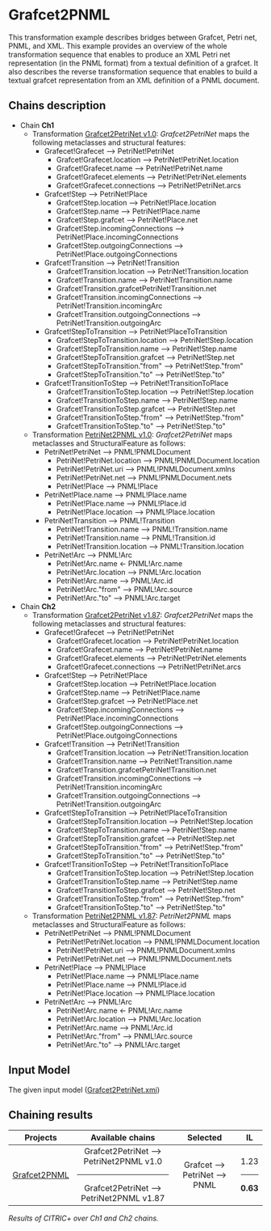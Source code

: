 # Grafcet2PNML
This transformation example describes bridges between Grafcet, Petri net, PNML, and XML. This example provides an overview of the whole transformation sequence that enables to produce an XML Petri net representation (in the PNML format) from a textual definition of a grafcet. It also describes the reverse transformation sequence that enables to build a textual grafcet representation from an XML definition of a PNML document.

## Chains description
 - Chain **Ch1**
   - Transformation [Grafcet2PetriNet v1.0](../tool/case_study/Grafcet2PetriNet2PNML/v1.0/Grafcet2PetriNet.atl): _Grafcet2PetriNet_ maps the following metaclasses and structural features:
     - Grafecet!Grafecet --> PetriNet!PetriNet
       - Grafcet!Grafecet.location --> PetriNet!PetriNet.location
       - Grafcet!Grafecet.name --> PetriNet!PetriNet.name
       - Grafcet!Grafecet.elements --> PetriNet!PetriNet.elements
       - Grafcet!Grafecet.connections --> PetriNet!PetriNet.arcs
     - Grafcet!Step --> PetriNet!Place
       - Grafcet!Step.location --> PetriNet!Place.location
       - Grafcet!Step.name --> PetriNet!Place.name
       - Grafcet!Step.grafcet --> PetriNet!Place.net
       - Grafcet!Step.incomingConnections --> PetriNet!Place.incomingConnections
       - Grafcet!Step.outgoingConnections --> PetriNet!Place.outgoingConnections
     - Grafcet!Transition --> PetriNet!Transition
       - Grafcet!Transition.location --> PetriNet!Transition.location
       - Grafcet!Transition.name --> PetriNet!Transition.name
       - Grafcet!Transition.grafcetPetriNet!Transition.net
       - Grafcet!Transition.incomingConnections --> PetriNet!Transition.incomingArc
       - Grafcet!Transition.outgoingConnections --> PetriNet!Transition.outgoingArc
     - Grafcet!StepToTransition --> PetriNet!PlaceToTransition
       - Grafcet!StepToTransition.location --> PetriNet!Step.location
       - Grafcet!StepToTransition.name --> PetriNet!Step.name
       - Grafcet!StepToTransition.grafcet --> PetriNet!Step.net
       - Grafcet!StepToTransition."from" --> PetriNet!Step."from" 
       - Grafcet!StepToTransition."to" --> PetriNet!Step."to"
     - Grafcet!TransitionToStep --> PetriNet!TransitionToPlace
       - Grafcet!TransitionToStep.location --> PetriNet!Step.location
       - Grafcet!TransitionToStep.name --> PetriNet!Step.name
       - Grafcet!TransitionToStep.grafcet --> PetriNet!Step.net
       - Grafcet!TransitionToStep."from" --> PetriNet!Step."from" 
       - Grafcet!TransitionToStep."to" --> PetriNet!Step."to"
   - Transformation [PetriNet2PNML v1.0](../tool/case_study/Grafcet2PetriNet2PNML/v1.0/PetriNet2PNML.atl): _Grafcet2PetriNet_ maps metaclasses and StructuralFeature as follows:
     - PetriNet!PetriNet --> PNML!PNMLDocument
       - PetriNet!PetriNet.location --> PNML!PNMLDocument.location
       - PetriNet!PetriNet.uri --> PNML!PNMLDocument.xmlns
       - PetriNet!PetriNet.net --> PNML!PNMLDocument.nets
       - PetriNet!Place --> PNML!Place
     - PetriNet!Place.name --> PNML!Place.name
       - PetriNet!Place.name --> PNML!Place.id
       - PetriNet!Place.location --> PNML!Place.location
     - PetriNet!Transition --> PNML!Transition
       - PetriNet!Transition.name --> PNML!Transition.name
       - PetriNet!Transition.name --> PNML!Transition.id
       - PetriNet!Transition.location --> PNML!Transition.location
     - PetriNet!Arc --> PNML!Arc
       - PetriNet!Arc.name <- PNML!Arc.name
       - PetriNet!Arc.location --> PNML!Arc.location
       - PetriNet!Arc.name --> PNML!Arc.id
       - PetriNet!Arc."from" --> PNML!Arc.source
       - PetriNet!Arc."to" --> PNML!Arc.target
  - Chain **Ch2**
    - Transformation [Grafcet2PetriNet v1.87](../tool/case_study/Grafcet2PetriNet2PNML/v1.87/Grafcet2PetriNet.atl): _Grafcet2PetriNet_ maps the following metaclasses and structural features:
      - Grafecet!Grafecet --> PetriNet!PetriNet
        - Grafcet!Grafecet.location --> PetriNet!PetriNet.location
        - Grafcet!Grafecet.name --> PetriNet!PetriNet.name
        - Grafcet!Grafecet.elements --> PetriNet!PetriNet.elements
        - Grafcet!Grafecet.connections --> PetriNet!PetriNet.arcs
      - Grafcet!Step --> PetriNet!Place
        - Grafcet!Step.location --> PetriNet!Place.location
        - Grafcet!Step.name --> PetriNet!Place.name
        - Grafcet!Step.grafcet --> PetriNet!Place.net
        - Grafcet!Step.incomingConnections --> PetriNet!Place.incomingConnections
        - Grafcet!Step.outgoingConnections --> PetriNet!Place.outgoingConnections
      - Grafcet!Transition --> PetriNet!Transition
        - Grafcet!Transition.location --> PetriNet!Transition.location
        - Grafcet!Transition.name --> PetriNet!Transition.name
        - Grafcet!Transition.grafcetPetriNet!Transition.net
        - Grafcet!Transition.incomingConnections --> PetriNet!Transition.incomingArc
        - Grafcet!Transition.outgoingConnections --> PetriNet!Transition.outgoingArc
      - Grafcet!StepToTransition --> PetriNet!PlaceToTransition
        - Grafcet!StepToTransition.location --> PetriNet!Step.location
        - Grafcet!StepToTransition.name --> PetriNet!Step.name
        - Grafcet!StepToTransition.grafcet --> PetriNet!Step.net
        - Grafcet!StepToTransition."from" --> PetriNet!Step."from" 
        - Grafcet!StepToTransition."to" --> PetriNet!Step."to"
      - Grafcet!TransitionToStep --> PetriNet!TransitionToPlace
        - Grafcet!TransitionToStep.location --> PetriNet!Step.location
        - Grafcet!TransitionToStep.name --> PetriNet!Step.name
        - Grafcet!TransitionToStep.grafcet --> PetriNet!Step.net
        - Grafcet!TransitionToStep."from" --> PetriNet!Step."from" 
        - Grafcet!TransitionToStep."to" --> PetriNet!Step."to"
     - Transformation [PetriNet2PNML v1.87](../tool/case_study/Grafcet2PetriNet2PNML/v1.87/PetriNet2PNML.atl): _PetriNet2PNML_ maps metaclasses and StructuralFeature as follows:
       - PetriNet!PetriNet --> PNML!PNMLDocument
         - PetriNet!PetriNet.location --> PNML!PNMLDocument.location
         - PetriNet!PetriNet.uri --> PNML!PNMLDocument.xmlns
         - PetriNet!PetriNet.net --> PNML!PNMLDocument.nets
       - PetriNet!Place --> PNML!Place
         - PetriNet!Place.name --> PNML!Place.name
         - PetriNet!Place.name --> PNML!Place.id
         - PetriNet!Place.location --> PNML!Place.location
       - PetriNet!Arc --> PNML!Arc
         - PetriNet!Arc.name <- PNML!Arc.name
         - PetriNet!Arc.location --> PNML!Arc.location
         - PetriNet!Arc.name --> PNML!Arc.id
         - PetriNet!Arc."from" --> PNML!Arc.source
         - PetriNet!Arc."to" --> PNML!Arc.target

## Input Model

The given input model ([Grafcet2PetriNet.xmi](../tool/case_study/Grafcet2PetriNet2PNML/Grafcet2PetriNet.xmi)) 

## Chaining results

| Projects  |  Available chains |  Selected |  IL |
|  :---:       |:---:|:---:|:---:|
| [Grafcet2PNML](../tool/case_study/Grafcet2PetriNet2PNML/) | Grafcet2PetriNet --> PetriNet2PNML v1.0 <hr/> Grafcet2PetriNet --> PetriNet2PNML v1.87 | Grafcet --> PetriNet --> PNML  | 1.23 <hr/> **0.63** |

<em>Results of CITRIC+ over Ch1 and Ch2 chains.</em>

